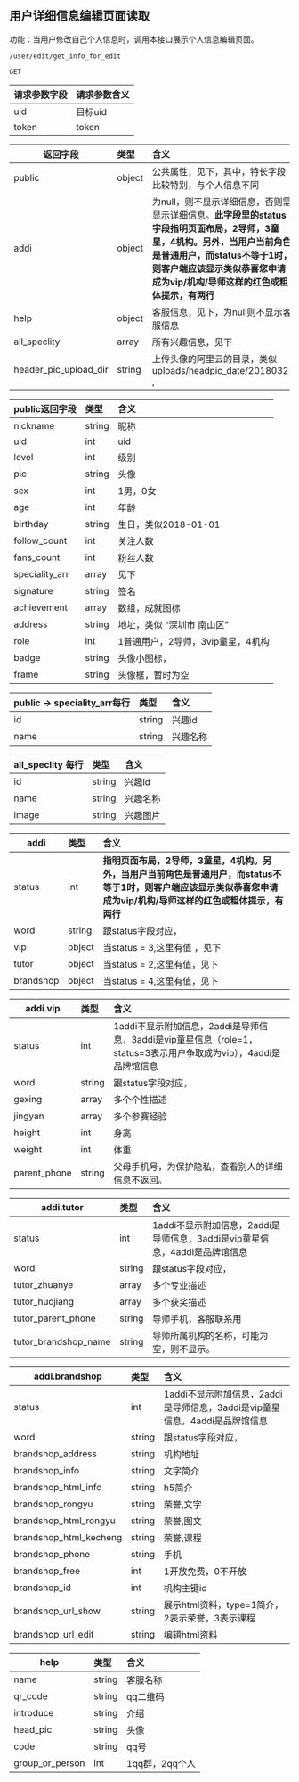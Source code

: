 ## 用户详细信息编辑页面读取

功能：当用户修改自己个人信息时，调用本接口展示个人信息编辑页面。

~~~
/user/edit/get_info_for_edit
~~~
~~~
GET
~~~

| 请求参数字段        | 请求参数含义  |
| -------- |:------|
|uid | 目标uid  |
|token | token  |


| 返回字段        | 类型 |含义  |
| -------- |:------|:------|
| public         | object   | 公共属性，见下，其中，特长字段比较特别，与个人信息不同  |
| addi         | object   | 为null，则不显示详细信息，否则需显示详细信息。**此字段里的status字段指明页面布局，2导师，3童星，4机构。另外，当用户当前角色是普通用户，而status不等于1时，则客户端应该显示类似恭喜您申请成为vip/机构/导师这样的红色或粗体提示，有两行** |
| help         | object   | 客服信息，见下，为null则不显示客服信息 |
| all_speclity         | array   | 所有兴趣信息，见下   |
| header_pic_upload_dir     | string   | 上传头像的阿里云的目录，类似uploads/headpic_date/20180321 ,    |



| public返回字段        | 类型 |含义  |
| -------- |:------|:------|
| nickname         | string   | 昵称  |
| uid         | int   | uid  |
| level         | int   | 级别  |
| pic         | string   | 头像  |
| sex         | int   | 1男，0女  |
| age         | int   | 年龄  |
| birthday         | string   | 生日，类似2018-01-01  |
| follow_count         | int   | 关注人数  |
| fans_count         | int   | 粉丝人数  |
| speciality_arr         | array   | 见下  |
| signature         | string   | 签名  |
| achievement         | array   | 数组，成就图标  |
| address         | string   | 地址，类似 “深圳市 南山区”  |
| role         | int   | 1普通用户，2导师，3vip童星，4机构  |
| badge         | string   | 头像小图标， |
| frame         | string   | 头像框，暂时为空  |



| public -> speciality_arr每行        | 类型 |含义  |
| -------- |:------|:------|
| id         | string   | 兴趣id  |
| name         | string   | 兴趣名称  |


| all_speclity 每行        | 类型 |含义  |
| -------- |:------|:------|
| id         | string   | 兴趣id  |
| name         | string   | 兴趣名称  |
| image         | string   | 兴趣图片  |


| addi       | 类型 |含义  |
| -------- |:------|:------|
| status         | int   |  **指明页面布局，2导师，3童星，4机构。另外，当用户当前角色是普通用户，而status不等于1时，则客户端应该显示类似恭喜您申请成为vip/机构/导师这样的红色或粗体提示，有两行** |
| word         | string   |  跟status字段对应， |
| vip          | object   |  当status = 3,这里有值 ，见下|
| tutor         | object   |  当status = 2,这里有值，见下 |
| brandshop         | object   |  当status = 4,这里有值，见下 |


| addi.vip       | 类型 |含义  |
| -------- |:------|:------|
| status         | int   |  1addi不显示附加信息，2addi是导师信息，3addi是vip童星信息（role=1，status=3表示用户争取成为vip），4addi是品牌馆信息 |
| word         | string   |  跟status字段对应， |
| gexing         | array   |  多个个性描述 |
| jingyan         | array   |  多个参赛经验 |
| height         | int   |  身高 |
| weight         | int   | 体重 |
| parent_phone         | string   | 父母手机号，为保护隐私，查看别人的详细信息不返回。 |

| addi.tutor       | 类型 |含义  |
| -------- |:------|:------|
| status         | int   |  1addi不显示附加信息，2addi是导师信息，3addi是vip童星信息，4addi是品牌馆信息 |
| word         | string   |  跟status字段对应， |
| tutor_zhuanye         | array   |  多个专业描述 |
| tutor_huojiang         | array   |  多个获奖描述 |
| tutor_parent_phone         | string   | 导师手机，客服联系用 |
| tutor_brandshop_name       | string   | 导师所属机构的名称，可能为空，则不显示。  |

| addi.brandshop       | 类型 |含义  |
| -------- |:------|:------|
| status         | int   |  1addi不显示附加信息，2addi是导师信息，3addi是vip童星信息，4addi是品牌馆信息 |
| word         | string   |  跟status字段对应， |
| brandshop_address         | string   |  机构地址 |
| brandshop_info         | string   |  文字简介 |
| brandshop_html_info         | string   | h5简介 |
| brandshop_rongyu         | string   | 荣誉,文字 |
| brandshop_html_rongyu         | string   | 荣誉,图文 |
| brandshop_html_kecheng         | string   | 荣誉,课程 |
| brandshop_phone         | string   | 手机  |
| brandshop_free         | int   | 1开放免费，0不开放  |
| brandshop_id         | int   | 机构主键id  |
| brandshop_url_show         | string   | 展示html资料，type=1简介，2表示荣誉，3表示课程  |
| brandshop_url_edit         | string   | 编辑html资料  |





| help        | 类型 |含义  |
| -------- |:------|:------|
| name         | string   |  客服名称 |
| qr_code         | string   |  qq二维码 |
| introduce         | string   | 介绍 |
| head_pic         | string   |  头像 |
| code         | string   |  qq号 |
| group_or_person         | int   |  1qq群，2qq个人 |



